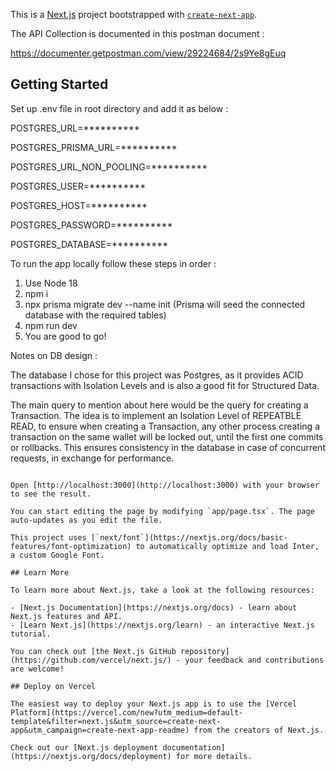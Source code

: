 This is a [Next.js](https://nextjs.org/) project bootstrapped with [`create-next-app`](https://github.com/vercel/next.js/tree/canary/packages/create-next-app).

The API Collection is documented in this postman document : 

https://documenter.getpostman.com/view/29224684/2s9Ye8gEuq

## Getting Started

Set up .env file in root directory and add it as below :

POSTGRES_URL=**********

POSTGRES_PRISMA_URL=**********

POSTGRES_URL_NON_POOLING=**********

POSTGRES_USER=**********

POSTGRES_HOST=**********

POSTGRES_PASSWORD=**********

POSTGRES_DATABASE=**********

To run the app locally follow these steps in order :

1. Use Node 18
2. npm i
3. npx prisma migrate dev --name init (Prisma will seed the connected database with the required tables)
4. npm run dev
5. You are good to go!

Notes on DB design : 

The database I chose for this project was Postgres, as it provides ACID transactions with Isolation Levels and is also a good fit for Structured Data.

The main query to mention about here would be the query for creating a Transaction. The idea is to implement an Isolation Level of REPEATBLE READ, to ensure when creating a Transaction, any other process creating a transaction on the same wallet will be locked out, until the first one commits or rollbacks. This ensures consistency in the database in case of concurrent requests, in exchange for performance. 


```

Open [http://localhost:3000](http://localhost:3000) with your browser to see the result.

You can start editing the page by modifying `app/page.tsx`. The page auto-updates as you edit the file.

This project uses [`next/font`](https://nextjs.org/docs/basic-features/font-optimization) to automatically optimize and load Inter, a custom Google Font.

## Learn More

To learn more about Next.js, take a look at the following resources:

- [Next.js Documentation](https://nextjs.org/docs) - learn about Next.js features and API.
- [Learn Next.js](https://nextjs.org/learn) - an interactive Next.js tutorial.

You can check out [the Next.js GitHub repository](https://github.com/vercel/next.js/) - your feedback and contributions are welcome!

## Deploy on Vercel

The easiest way to deploy your Next.js app is to use the [Vercel Platform](https://vercel.com/new?utm_medium=default-template&filter=next.js&utm_source=create-next-app&utm_campaign=create-next-app-readme) from the creators of Next.js.

Check out our [Next.js deployment documentation](https://nextjs.org/docs/deployment) for more details.
